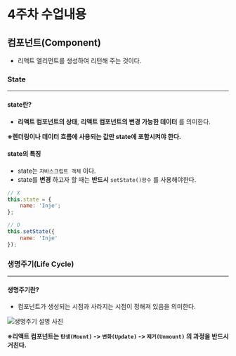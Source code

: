 # 4주차 수업내용

## 컴포넌트(Component)
- 리액트 엘리먼트를 생성하여 리턴해 주는 것이다.

### State
---
#### state란?
- **리액트 컴포넌트의 상태**, **리액트 컴포넌트의 변경 가능한 데이터** 를 의미한다.

**※렌더링이나 데이터 흐름에 사용되는 값만 state에 포함시켜야 한다.**

#### state의 특징
- state는 ``자바스크립트 객체`` 이다.
- state를 **변경** 하고자 할 때는 **반드시** ``setState()함수`` 를 사용해야한다.

```javascript
// X
this.state = {
    name: 'Inje';
};

// O
this.setState({
    name: 'Inje'
});
```

### 생명주기(Life Cycle)
---
#### 생명주기란?
- 컴포넌트가 생성되는 시점과 사라지는 시점이 정해져 있음을 의미한다.

![생명주기 설명 사진](https://github.com/user-attachments/assets/023c240b-50c4-4a73-8dd2-d60a5497ba5f)

**※리액트 컴포넌트는 ``탄생(Mount)`` -> ``변화(Update)`` -> ``제거(Unmount)`` 의 과정을 반드시 거친다.**

<!--

ppt 
- 김경민 state와 생명주기
- 05React_StateLifeCyle
생명주기에 대해서(Mount -> Update -> Unmount)

Report - (report-react-app)
웹사이트를 5개 이상의 컴포넌트로 구성하세요
2개 이상의 props를 전달하는 컴포넌트를 하나 이상 포함하세요
-->

<!-- 데이터/ai 활용 역량 강화과정 -->
